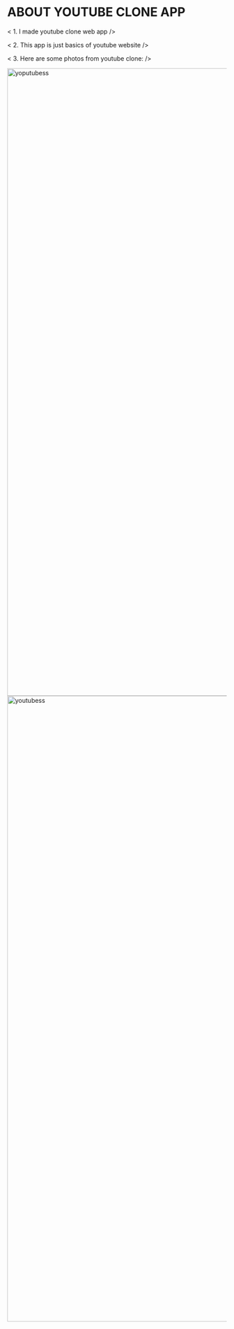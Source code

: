 # ABOUT YOUTUBE CLONE APP

< 1. I made youtube clone web app />

< 2. This app is just basics of youtube website />

< 3. Here are some photos from youtube clone: />

<img width="1440" alt="yoputubess" src="https://github.com/Ozgur32/Youtube-Clone/assets/121760057/19b352c7-f0a4-4a86-a0ea-23b0801086ce">


<img width="1436" alt="youtubess" src="https://github.com/Ozgur32/Youtube-Clone/assets/121760057/47c9f461-dc3b-4e6c-bd4a-dd60ee5b55fa">
